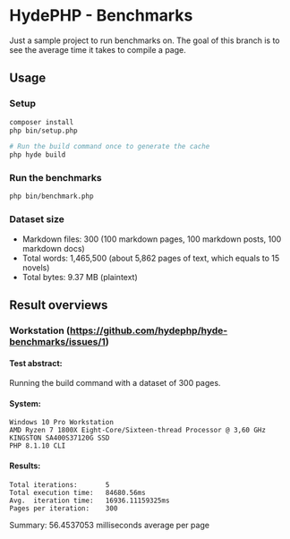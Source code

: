 # HydePHP - Benchmarks

Just a sample project to run benchmarks on. The goal of this branch is to see the average time it takes to compile a page.

## Usage

### Setup

```bash
composer install
php bin/setup.php

# Run the build command once to generate the cache
php hyde build
```

### Run the benchmarks

```bash
php bin/benchmark.php
```

### Dataset size

- Markdown files: 300 (100 markdown pages, 100 markdown posts, 100 markdown docs)
- Total words: 1,465,500 (about 5,862 pages of text, which equals to 15 novels)
- Total bytes: 9.37 MB (plaintext)


## Result overviews

### Workstation (https://github.com/hydephp/hyde-benchmarks/issues/1)

#### Test abstract:

Running the build command with a dataset of 300 pages.

#### System:

```
Windows 10 Pro Workstation 
AMD Ryzen 7 1800X Eight-Core/Sixteen-thread Processor @ 3,60 GHz
KINGSTON SA400S37120G SSD
PHP 8.1.10 CLI
```

#### Results:

```
Total iterations:       5
Total execution time:   84680.56ms
Avg.  iteration time:   16936.11159325ms
Pages per iteration:    300
```

Summary: 56.4537053 milliseconds average per page
